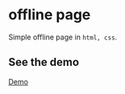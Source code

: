 # offline page
Simple offline page in `html, css`.
## See the demo
[Demo](https://aptalk116.github.io/offline-page/)
